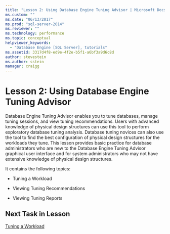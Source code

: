 ```yaml
---
title: "Lesson 2: Using Database Engine Tuning Advisor | Microsoft Docs"
ms.custom: ""
ms.date: "06/13/2017"
ms.prod: "sql-server-2014"
ms.reviewer: ""
ms.technology: performance
ms.topic: conceptual
helpviewer_keywords: 
  - "Database Engine [SQL Server], tutorials"
ms.assetid: 3317d4f8-ed9e-4f2e-b5f1-a6bf3a9d6c8d
author: stevestein
ms.author: sstein
manager: craigg
---
```

# Lesson 2: Using Database Engine Tuning Advisor
  Database Engine Tuning Advisor enables you to tune databases, manage tuning sessions, and view tuning recommendations. Users with advanced knowledge of physical design structures can use this tool to perform exploratory database tuning analysis. Database tuning novices can also use the tool to find the best configuration of physical design structures for the workloads they tune. This lesson provides basic practice for database administrators who are new to the Database Engine Tuning Advisor graphical user interface and for system administrators who may not have extensive knowledge of physical design structures.  
  
 It contains the following topics:  
  
-   Tuning a Workload  
  
-   Viewing Tuning Recommendations  
  
-   Viewing Tuning Reports  
  
## Next Task in Lesson  
 [Tuning a Workload](lesson-1-1-tuning-a-workload.md)  
  
  
